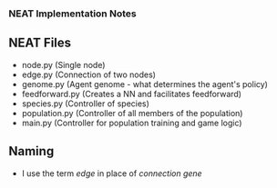 ### NEAT Implementation Notes

## NEAT Files
- node.py (Single node)
- edge.py (Connection of two nodes)
- genome.py (Agent genome - what determines the agent's policy)
- feedforward.py (Creates a NN and facilitates feedforward)
- species.py (Controller of species)
- population.py (Controller of all members of the population)
- main.py (Controller for population training and game logic)


## Naming
- I use the term _edge_ in place of _connection gene_